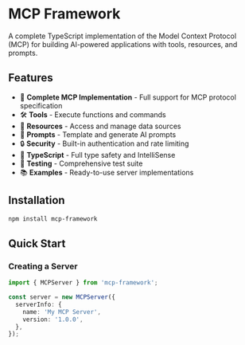 # MCP Framework

A complete TypeScript implementation of the Model Context Protocol (MCP) for building AI-powered applications with tools, resources, and prompts.

## Features

- 🚀 **Complete MCP Implementation** - Full support for MCP protocol specification
- 🛠️ **Tools** - Execute functions and commands
- 📁 **Resources** - Access and manage data sources
- 💬 **Prompts** - Template and generate AI prompts
- 🔒 **Security** - Built-in authentication and rate limiting
- 📝 **TypeScript** - Full type safety and IntelliSense
- 🧪 **Testing** - Comprehensive test suite
- 📚 **Examples** - Ready-to-use server implementations

## Installation

```bash
npm install mcp-framework
```

## Quick Start

### Creating a Server

````typescript
import { MCPServer } from 'mcp-framework';

const server = new MCPServer({
  serverInfo: {
    name: 'My MCP Server',
    version: '1.0.0',
  },
});

